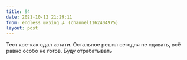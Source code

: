 ```yaml
---
title: 94
date: 2021-10-12 21:29:11
from: endless шизing ⍼ (channel1162404975)
layout: post
---
```


Тест кое-как сдал кстати. Остальное решил сегодня не сдавать, всё равно особо не готов. Буду отрабатывать

